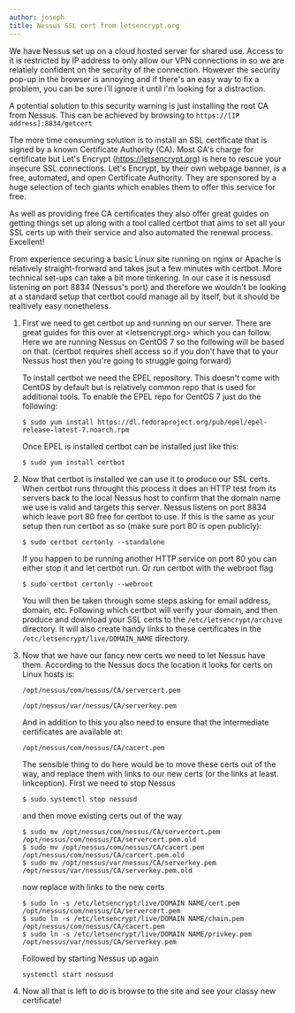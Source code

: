 ```yaml
---
author: joseph
title: Nessus SSL cert from letsencrypt.org
---
```


We have Nessus set up on a cloud hosted server for shared use.  Access to it is restricted by IP address to only allow our VPN connections in so we are relatiely confident on the security of the connection.  However the security pop-up in the browser is annoying and if there's an easy way to fix a problem, you can be sure i'll ignore it until i'm looking for a distraction.

A potential solution to this security warning is just installing the root CA from Nessus.  This can be achieved by browsing to `https://[IP address]:8834/getcert`

The more time consuming solution is to install an SSL certificate that is signed by a known Certificate Authority (CA).  Most CA's charge for certificate but Let's Encrypt (<https://letsencrypt.org>) is here to rescue your insecure SSL connections.  Let's Encrypt, by their own webpage banner, is a free, automated, and open Certificate Authority.  They are sponsored by a huge selection of tech giants which enables them to offer this service for free.

As well as providing free CA certificates they also offer great guides on getting things set up along with a tool called certbot that aims to set all your SSL certs up with their service and also automated the renewal process.  Excellent!

From experience securing a basic Linux site running on nginx or Apache is relatively straight-frorward and takes jsut a few minutes with certbot.  More technical set-ups can take a bit more tinkering.  In our case it is nessusd listening on port 8834 (Nessus's port) and therefore we wouldn't be looking at a standard setup that certbot could manage all by itself, but it should be realtively easy nonetheless.

1.  First we need to get certbot up and running on our server.  There are great guides for this over at <letsencrypt.org> which you can follow.  Here we are running Nessus on CentOS 7 so the following will be based on that. (certbot requires shell access so if you don't have that to your Nessus host then you're going to struggle going forward)

    To install certbot we need the EPEL repository.  This doesn't come with CentOS by default but is relatively common repo that is used for additional tools.  To enable the EPEL repo for CentOS 7 just do the following:

    ```
    $ sudo yum install https://dl.fedoraproject.org/pub/epel/epel-release-latest-7.noarch.rpm
    ```
    Once EPEL is installed certbot can be installed just like this:

    ```
    $ sudo yum install certbot
    ```

2.  Now that certbot is installed we can use it to produce our SSL certs.  When certbot runs throught this process it does an HTTP test from its servers back to the local Nessus host to confirm that the domain name we use is valid and targets this server.  Nessus listens on port 8834 which leave port 80 free for certbot to use.  If this is the same as your setup then run certbot as so (make sure port 80 is open publicly):

    ```
    $ sudo certbot certonly --standalone
    ```
    If you happen to be running another HTTP service on port 80 you can either stop it and let certbot run.  Or run certbot with the webroot flag

    ```
    $ sudo certbot certonly --webroot
    ```

    You will then be taken through some steps asking for email address, domain, etc.  Following which certbot will verify your domain, and then produce and download your SSL certs to the `/etc/letsencrypt/archive` directory.  It will also create handy links to these certificates in the `/etc/letsencrypt/live/DOMAIN_NAME` directory.

3.  Now that we have our fancy new certs we need to let Nessus have them.  According to the Nessus docs the location it looks for  certs on Linux hosts is:

    ```
    /opt/nessus/com/nessus/CA/servercert.pem

    /opt/nessus/var/nessus/CA/serverkey.pem
    ```

    And in addition to this you also need to ensure that the intermediate certificates are available at:
    ```
    /opt/nessus/com/nessus/CA/cacert.pem
    ```

    The sensible thing to do here would be to move these certs out of the way, and replace them with links to our new certs (or the links at least.  linkception).  First we need to stop Nessus

    ```
    $ sudo systemctl stop nessusd
    ```

    and then move existing certs out of the way

    ```
    $ sudo mv /opt/nessus/com/nessus/CA/servercert.pem /opt/nessus/com/nessus/CA/servercert.pem.old
    $ sudo mv /opt/nessus/com/nessus/CA/cacert.pem /opt/nessus/com/nessus/CA/carcert.pem.old
    $ sudo mv /opt/nessus/var/nessus/CA/serverkey.pem /opt/nessus/var/nessus/CA/serverkey.pem.old
    ```

    now replace with links to the new certs
    ```
    $ sudo ln -s /etc/letsencrypt/live/DOMAIN NAME/cert.pem /opt/nessus/com/nessus/CA/servercert.pem
    $ sudo ln -s /etc/letsencrypt/live/DOMAIN NAME/chain.pem /opt/nessus/com/nessus/CA/cacert.pem
    $ sudo ln -s /etc/letsencrypt/live/DOMAIN NAME/privkey.pem /opt/nessus/var/nessus/CA/serverkey.pem
    ```
    Followed by starting Nessus up again
    ```
    systemctl start nessusd
    ```

4.  Now all that is left to do is browse to the site and see your classy new certificate!

